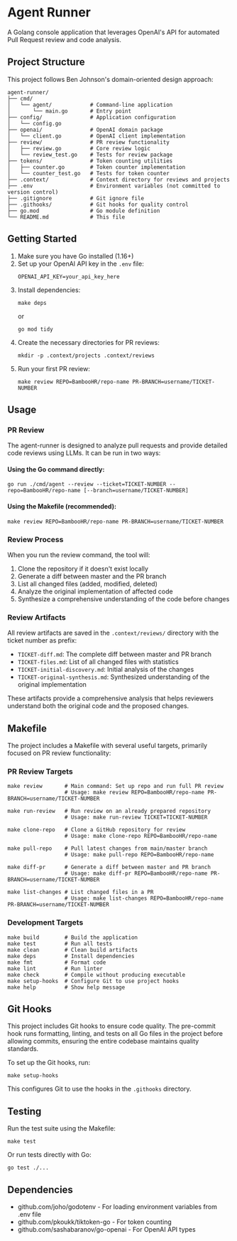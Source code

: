 # Agent Runner

A Golang console application that leverages OpenAI's API for automated Pull Request review and code analysis.

## Project Structure

This project follows Ben Johnson's domain-oriented design approach:

```
agent-runner/
├── cmd/
│   └── agent/            # Command-line application
│       └── main.go       # Entry point
├── config/               # Application configuration
│   └── config.go
├── openai/               # OpenAI domain package
│   └── client.go         # OpenAI client implementation
├── review/               # PR review functionality
│   ├── review.go         # Core review logic
│   └── review_test.go    # Tests for review package
├── tokens/               # Token counting utilities
│   ├── counter.go        # Token counter implementation
│   └── counter_test.go   # Tests for token counter
├── .context/             # Context directory for reviews and projects
├── .env                  # Environment variables (not committed to version control)
├── .gitignore            # Git ignore file
├── .githooks/            # Git hooks for quality control
├── go.mod                # Go module definition
└── README.md             # This file
```

## Getting Started

1. Make sure you have Go installed (1.16+)
2. Set up your OpenAI API key in the `.env` file:
   ```
   OPENAI_API_KEY=your_api_key_here
   ```
3. Install dependencies:
   ```
   make deps
   ```
   or
   ```
   go mod tidy
   ```
4. Create the necessary directories for PR reviews:
   ```
   mkdir -p .context/projects .context/reviews
   ```
5. Run your first PR review:
   ```
   make review REPO=BambooHR/repo-name PR-BRANCH=username/TICKET-NUMBER
   ```

## Usage

### PR Review

The agent-runner is designed to analyze pull requests and provide detailed code reviews using LLMs. It can be run in two ways:

#### Using the Go command directly:

```
go run ./cmd/agent --review --ticket=TICKET-NUMBER --repo=BambooHR/repo-name [--branch=username/TICKET-NUMBER]
```

#### Using the Makefile (recommended):

```
make review REPO=BambooHR/repo-name PR-BRANCH=username/TICKET-NUMBER
```

### Review Process

When you run the review command, the tool will:

1. Clone the repository if it doesn't exist locally
2. Generate a diff between master and the PR branch
3. List all changed files (added, modified, deleted)
4. Analyze the original implementation of affected code
5. Synthesize a comprehensive understanding of the code before changes

### Review Artifacts

All review artifacts are saved in the `.context/reviews/` directory with the ticket number as prefix:

- `TICKET-diff.md`: The complete diff between master and PR branch
- `TICKET-files.md`: List of all changed files with statistics
- `TICKET-initial-discovery.md`: Initial analysis of the changes
- `TICKET-original-synthesis.md`: Synthesized understanding of the original implementation

These artifacts provide a comprehensive analysis that helps reviewers understand both the original code and the proposed changes.

## Makefile

The project includes a Makefile with several useful targets, primarily focused on PR review functionality:

### PR Review Targets

```
make review       # Main command: Set up repo and run full PR review
                  # Usage: make review REPO=BambooHR/repo-name PR-BRANCH=username/TICKET-NUMBER

make run-review   # Run review on an already prepared repository
                  # Usage: make run-review TICKET=TICKET-NUMBER

make clone-repo   # Clone a GitHub repository for review
                  # Usage: make clone-repo REPO=BambooHR/repo-name

make pull-repo    # Pull latest changes from main/master branch
                  # Usage: make pull-repo REPO=BambooHR/repo-name

make diff-pr      # Generate a diff between master and PR branch
                  # Usage: make diff-pr REPO=BambooHR/repo-name PR-BRANCH=username/TICKET-NUMBER

make list-changes # List changed files in a PR
                  # Usage: make list-changes REPO=BambooHR/repo-name PR-BRANCH=username/TICKET-NUMBER
```

### Development Targets

```
make build        # Build the application
make test         # Run all tests
make clean        # Clean build artifacts
make deps         # Install dependencies
make fmt          # Format code
make lint         # Run linter
make check        # Compile without producing executable
make setup-hooks  # Configure Git to use project hooks
make help         # Show help message
```

## Git Hooks

This project includes Git hooks to ensure code quality. The pre-commit hook runs formatting, linting, and tests on all Go files in the project before allowing commits, ensuring the entire codebase maintains quality standards.

To set up the Git hooks, run:

```
make setup-hooks
```

This configures Git to use the hooks in the `.githooks` directory.

## Testing

Run the test suite using the Makefile:

```
make test
```

Or run tests directly with Go:

```
go test ./...
```

## Dependencies

- github.com/joho/godotenv - For loading environment variables from .env file
- github.com/pkoukk/tiktoken-go - For token counting
- github.com/sashabaranov/go-openai - For OpenAI API types
